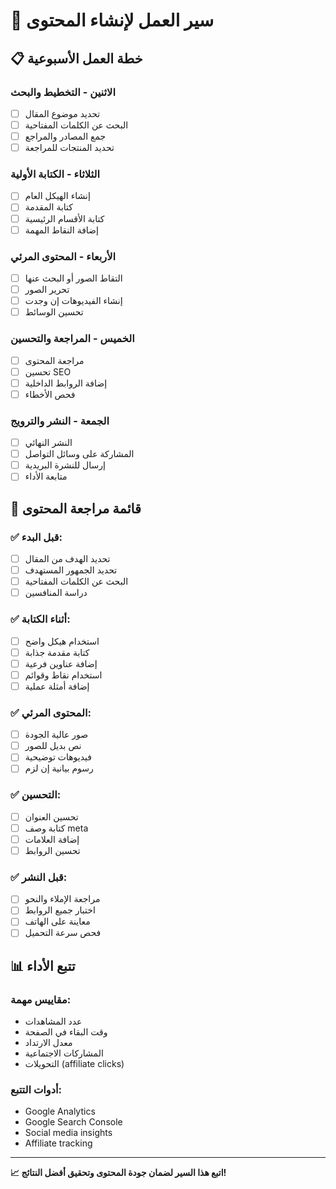 # 🔄 سير العمل لإنشاء المحتوى

## 📋 خطة العمل الأسبوعية

### الاثنين - التخطيط والبحث
- [ ] تحديد موضوع المقال
- [ ] البحث عن الكلمات المفتاحية
- [ ] جمع المصادر والمراجع
- [ ] تحديد المنتجات للمراجعة

### الثلاثاء - الكتابة الأولية
- [ ] إنشاء الهيكل العام
- [ ] كتابة المقدمة
- [ ] كتابة الأقسام الرئيسية
- [ ] إضافة النقاط المهمة

### الأربعاء - المحتوى المرئي
- [ ] التقاط الصور أو البحث عنها
- [ ] تحرير الصور
- [ ] إنشاء الفيديوهات إن وجدت
- [ ] تحسين الوسائط

### الخميس - المراجعة والتحسين
- [ ] مراجعة المحتوى
- [ ] تحسين SEO
- [ ] إضافة الروابط الداخلية
- [ ] فحص الأخطاء

### الجمعة - النشر والترويج
- [ ] النشر النهائي
- [ ] المشاركة على وسائل التواصل
- [ ] إرسال للنشرة البريدية
- [ ] متابعة الأداء

## 🎯 قائمة مراجعة المحتوى

### ✅ قبل البدء:
- [ ] تحديد الهدف من المقال
- [ ] تحديد الجمهور المستهدف
- [ ] البحث عن الكلمات المفتاحية
- [ ] دراسة المنافسين

### ✅ أثناء الكتابة:
- [ ] استخدام هيكل واضح
- [ ] كتابة مقدمة جذابة
- [ ] إضافة عناوين فرعية
- [ ] استخدام نقاط وقوائم
- [ ] إضافة أمثلة عملية

### ✅ المحتوى المرئي:
- [ ] صور عالية الجودة
- [ ] نص بديل للصور
- [ ] فيديوهات توضيحية
- [ ] رسوم بيانية إن لزم

### ✅ التحسين:
- [ ] تحسين العنوان
- [ ] كتابة وصف meta
- [ ] إضافة العلامات
- [ ] تحسين الروابط

### ✅ قبل النشر:
- [ ] مراجعة الإملاء والنحو
- [ ] اختبار جميع الروابط
- [ ] معاينة على الهاتف
- [ ] فحص سرعة التحميل

## 📊 تتبع الأداء

### مقاييس مهمة:
- عدد المشاهدات
- وقت البقاء في الصفحة
- معدل الارتداد
- المشاركات الاجتماعية
- التحويلات (affiliate clicks)

### أدوات التتبع:
- Google Analytics
- Google Search Console
- Social media insights
- Affiliate tracking

---

**📈 اتبع هذا السير لضمان جودة المحتوى وتحقيق أفضل النتائج!**